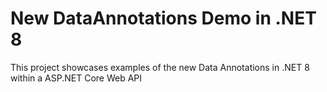# New DataAnnotations Demo in .NET 8
This project showcases examples of the new Data Annotations in .NET 8 within a ASP.NET Core Web API
